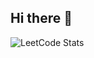 ## Hi there 👋

![LeetCode Stats](https://leetcard.jacoblin.cool/tokmann?theme=catppuccinMocha&font=Hind&ext=activity)
